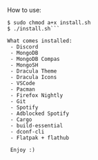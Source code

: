 How to use:

```$ wget https://raw.githubusercontent.com/OfficialKimz/linux/main/install.sh
$ sudo chmod a+x install.sh
$ ./install.sh```

What comes installed:
 - Discord
 - MongoDB
 - MongoDB Compas
 - MongoSH
 - Dracula Theme
 - Dracula Icons
 - VSCode
 - Pacman
 - Firefox Nightly 
 - Git
 - Spotify
 - Adblocked Spotify
 - Cargo
 - build-essential
 - dconf-cli
 - Flatpak + flathub
 
 Enjoy :)
